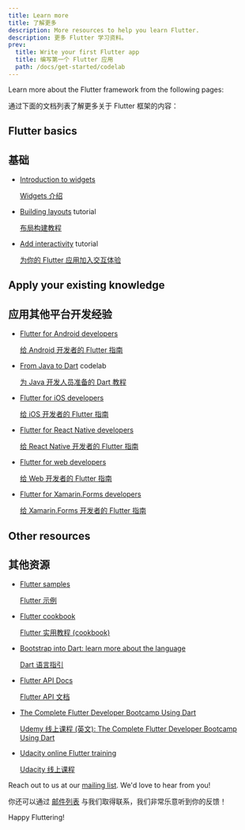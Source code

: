 ```yaml
---
title: Learn more
title: 了解更多
description: More resources to help you learn Flutter.
description: 更多 Flutter 学习资料。
prev:
  title: Write your first Flutter app
  title: 编写第一个 Flutter 应用
  path: /docs/get-started/codelab
---
```


Learn more about the Flutter framework from the following pages:

通过下面的文档列表了解更多关于 Flutter 框架的内容：

## Flutter basics

## 基础

* [Introduction to widgets][]

  [Widgets 介绍][Introduction to widgets]

* [Building layouts][] tutorial

  [布局构建教程][Building layouts]

* [Add interactivity][] tutorial

  [为你的 Flutter 应用加入交互体验][Add interactivity]

## Apply your existing knowledge

## 应用其他平台开发经验

* [Flutter for Android developers][]

  [给 Android 开发者的 Flutter 指南][Flutter for Android developers]

* [From Java to Dart][] codelab

  [为 Java 开发人员准备的 Dart 教程][From Java to Dart]

* [Flutter for iOS developers][]

  [给 iOS 开发者的 Flutter 指南][Flutter for iOS developers]

* [Flutter for React Native developers][]

  [给 React Native 开发者的 Flutter 指南][Flutter for React Native developers]

* [Flutter for web developers][]

  [给 Web 开发者的 Flutter 指南][Flutter for web developers]

* [Flutter for Xamarin.Forms developers][]

  [给 Xamarin.Forms 开发者的 Flutter 指南][Flutter for Xamarin.Forms developers]

## Other resources

## 其他资源

* [Flutter samples][]

  [Flutter 示例][Flutter samples]

* [Flutter cookbook][]

  [Flutter 实用教程 (cookbook)][Flutter cookbook]

* [Bootstrap into Dart: learn more about the language][]

  [Dart 语言指引][Bootstrap into Dart: learn more about the language]

* [Flutter API Docs][]

  [Flutter API 文档][Flutter API Docs]

* [The Complete Flutter Developer Bootcamp Using Dart][]

  [Udemy 线上课程 (英文): The Complete Flutter Developer Bootcamp Using Dart][The Complete Flutter Developer Bootcamp Using Dart]

* [Udacity online Flutter training][]

  [Udacity 线上课程][Udacity online Flutter training]


Reach out to us at our [mailing list][]. We'd love to hear from you!

你还可以通过 [邮件列表][mailing list] 与我们取得联系，我们非常乐意听到你的反馈！

Happy Fluttering!

[Add interactivity]: /docs/development/ui/interactive
[Bootstrap into Dart: learn more about the language]: /docs/resources/bootstrap-into-dart
[Building layouts]: /docs/development/ui/layout/tutorial
[The Complete Flutter Developer Bootcamp Using Dart]: https://www.appbrewery.co/p/flutter-development-bootcamp-with-dart
[Flutter API Docs]: {{site.api}}
[Flutter cookbook]: /docs/cookbook
[Flutter for Android developers]: /docs/get-started/flutter-for/android-devs
[Flutter for iOS developers]: /docs/get-started/flutter-for/ios-devs
[Flutter for React Native developers]: /docs/get-started/flutter-for/react-native-devs
[Flutter samples]: {{site.github}}/flutter/samples/blob/master/INDEX.md
[Flutter for web developers]: /docs/get-started/flutter-for/web-devs
[Flutter for Xamarin.Forms developers]: /docs/get-started/flutter-for/xamarin-forms-devs
[From Java to Dart]: {{site.codelabs}}/codelabs/from-java-to-dart
[Introduction to widgets]: /docs/development/ui/widgets-intro
[mailing list]: mailto:{{site.email}}
[Udacity online Flutter training]: https://www.udacity.com/course/build-native-mobile-apps-with-flutter--ud905
